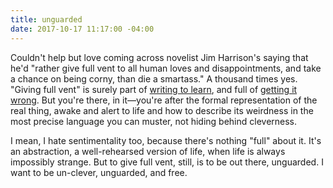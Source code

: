 ```yaml
---
title: unguarded
date: 2017-10-17 11:17:00 -04:00
---
```


Couldn't help but love coming across novelist Jim Harrison's saying that he'd "rather give full vent to all human loves and disappointments, and take a chance on being corny, than die a smartass." A thousand times yes. "Giving full vent" is surely part of [writing to learn](http://sarahendren.com/reading-notes/to-grow-and-cook-a-message/), and full of [getting it wrong](http://blog.ayjay.org/writing-by-the-always-wrong/). But you're there, in it—you're after the formal representation of the real thing, awake and alert to life and how to describe its weirdness in the most precise language you can muster, not hiding behind cleverness. 

I mean, I hate sentimentality too, because there's nothing "full" about it. It's an abstraction, a well-rehearsed version of life, when life is always impossibly strange. But to give full vent, still, is to be out there, unguarded. I want to be un-clever, unguarded, and free.